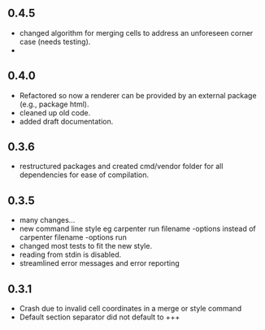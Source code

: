 ## 0.4.5
- changed algorithm for merging cells to address an unforeseen corner case (needs testing).
- 

## 0.4.0
- Refactored so now a renderer can be provided by an external package (e.g., package html).
- cleaned up old code.
- added draft documentation.

## 0.3.6
- restructured packages and created cmd/vendor folder for all dependencies for ease of compilation.

## 0.3.5
- many changes...
- new command line style eg carpenter run filename -options instead of carpenter filename -options run
- changed most tests to fit the new style.
- reading from stdin is disabled.
- streamlined error messages and error reporting

## 0.3.1
- Crash due to invalid cell coordinates in a merge or style command
- Default section separator did not default to +++